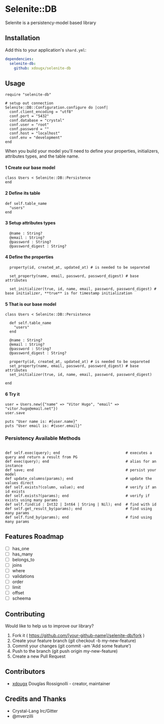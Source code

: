 # Selenite::DB

Selenite is a persistency-model based library

## Installation


Add this to your application's `shard.yml`:

```yaml
dependencies:
  selenite-db:
    github: xdougx/selenite-db
```


## Usage


```crystal
require "selenite-db"

# setup out connection
Selenite::DB::Configuration.configure do |conf|
  conf.client_encoding = "utf8"
  conf.port = "5432"
  conf.database = "crystal"
  conf.user = "root"
  conf.password = ""
  conf.host = "localhost"
  conf.env = "development"
end

```



When you build your model you'll need to define your properties, initializers, attributes types, and the table name.

#### 1 Create our base model

```crystal
class Users < Selenite::DB::Persistence
end
```

#### 2 Define its table

```crystal
def self.table_name
  "users"
end
```

#### 3 Setup attributes types

```crystal
  @name : String?
  @email : String?
  @password : String?
  @password_digest : String?
```

#### 4 Define the properties

```crystal
  property(id, created_at, updated_at) # is needed to be separeted

  set_property(name, email, password, password_digest) # base attributes

  set_initializer(true, id, name, email, password, password_digest) # base initializer, **true** is for timestamp initialization
```

#### 5 That is our base model

```crystal
class Users < Selenite::DB::Persistence
        
  def self.table_name
    "users"
  end

  @name : String?
  @email : String?
  @password : String?
  @password_digest : String?

  property(id, created_at, updated_at) # is needed to be separeted
  set_property(name, email, password, password_digest) # base attributes
  set_initializer(true, id, name, email, password, password_digest)

end

```

#### 6 Try it

```crystal
user = Users.new({"name" => "Vitor Hugo", "email" => "vitor.hugo@email.net"})
user.save

puts "User name is: #{user.name}"
puts "User email is: #{user.email}"
```


### Persistency Available Methods

```crystal

def self.exec(query); end                              # executes a query and return a result from PG
def exec(query); end                                   # alias for an instance
def save; end                                          # persist your model
def update_columns(params); end                        # update the values direct
def self.exists?(column, value); end                   # verify if an id exists
def self.exists?(params); end                          # verify if exists using many params
def self.find(id : Int32 | Int64 | String | Nil); end  # find with id
def self.get_result_by(params); end                    # find using many params
def self.find_by(params); end                          # find using many params
```

## Features Roadmap

- [ ] has_one
- [ ] has_many
- [ ] belongs_to
- [ ] joins
- [ ] where
- [ ] validations
- [ ] order
- [ ] limit
- [ ] offset
- [ ] scheema

## Contributing

Would like to help us to improve our library? 

1. Fork it ( https://github.com/[your-github-name]/selenite-db/fork )
2. Create your feature branch (git checkout -b my-new-feature)
3. Commit your changes (git commit -am 'Add some feature')
4. Push to the branch (git push origin my-new-feature)
5. Create a new Pull Request

## Contributors

- [xdougx](https://github.com/xdougx) Douglas Rossignolli - creator, maintainer

## Credits and Thanks

- Crystal-Lang Irc/Gitter
- @mverzilli
